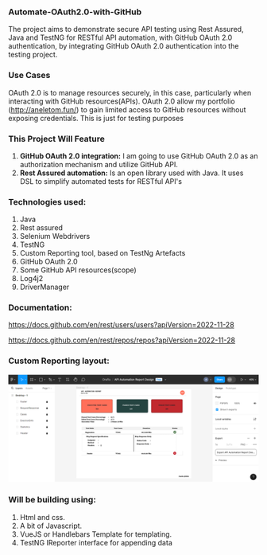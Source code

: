### Automate-OAuth2.0-with-GitHub
The project aims to demonstrate secure API testing using Rest Assured, Java and TestNG for RESTful API automation, with GitHub OAuth 2.0 authentication, by integrating GitHub OAuth 2.0 authentication into the testing project.

### Use Cases
OAuth 2.0 is to manage resources securely, in this case, particularly when interacting with GitHub resources(APIs). OAuth 2.0 allow my portfolio (http://aneletom.fun/) to gain limited access to GitHub resources without exposing credentials. This is just for testing purposes

### This Project Will Feature
1. **GitHub OAuth 2.0 integration:** I am going to use GitHub OAuth 2.0 as an authorization mechanism and utilize GitHub API.
2. **Rest Assured automation:** Is an open library used with Java. It uses DSL to simplify automated tests for RESTful API's

### Technologies used:

1. Java
2. Rest assured
3. Selenium Webdrivers
4. TestNG
5. Custom Reporting tool, based on TestNg Artefacts
6. GitHub OAuth 2.0
7. Some GitHub API resources(scope)
8. Log4j2
9. DriverManager

### Documentation:
https://docs.github.com/en/rest/users/users?apiVersion=2022-11-28

https://docs.github.com/en/rest/repos/repos?apiVersion=2022-11-28

### Custom Reporting layout:
![img_1.png](img_1.png)
### Will be building using:
1. Html and css.
2. A bit of Javascript.
3. VueJS or Handlebars Template for templating.
4. TestNG IReporter interface for appending data